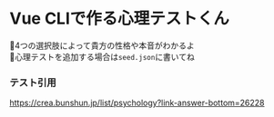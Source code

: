 # Vue CLIで作る心理テストくん

🔮4つの選択肢によって貴方の性格や本音がわかるよ  
🔮心理テストを追加する場合は`seed.json`に書いてね

### テスト引用
https://crea.bunshun.jp/list/psychology?link-answer-bottom=26228
